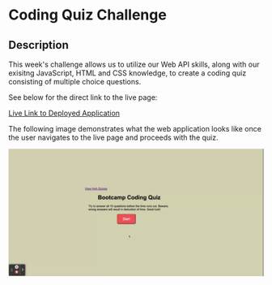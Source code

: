 # Coding Quiz Challenge

## Description

This week's challenge allows us to utilize our Web API skills, along with our exisitng JavaScript, HTML and CSS knowledge, to create a coding quiz consisting of multiple choice questions. 

See below for the direct link to the live page:

[Live Link to Deployed Application](https://linhntran.github.io/code-quiz/)

The following image demonstrates what the web application looks like once the user navigates to the live page and proceeds with the quiz. 

![A preview of homepage.](./assets/images/quiz-preview.gif)